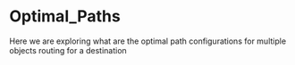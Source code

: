 # Optimal_Paths
Here we are exploring what are the optimal path configurations for multiple objects routing for a destination
